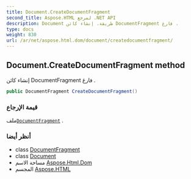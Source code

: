 ```yaml
---
title: Document.CreateDocumentFragment
second_title: Aspose.HTML لمرجع .NET API
description: Document طريقة. إنشاء كائن DocumentFragment فارغ .
type: docs
weight: 830
url: /ar/net/aspose.html.dom/document/createdocumentfragment/
---
```

## Document.CreateDocumentFragment method

إنشاء كائن DocumentFragment فارغ .

```csharp
public DocumentFragment CreateDocumentFragment()
```

### قيمة الإرجاع

ملف[`DocumentFragment`](../../documentfragment/) .

### أنظر أيضا

* class [DocumentFragment](../../documentfragment/)
* class [Document](../)
* مساحة الاسم [Aspose.Html.Dom](../../document/)
* المجسم [Aspose.HTML](../../../)


